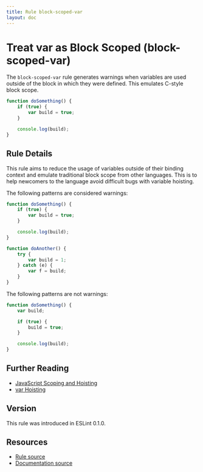 ```yaml
---
title: Rule block-scoped-var
layout: doc
---
```

<!-- Note: No pull requests accepted for this file. See README.md in the root directory for details. -->
# Treat var as Block Scoped (block-scoped-var)

The `block-scoped-var` rule generates warnings when variables are used outside of the block in which they were defined. This emulates C-style block scope.

```js
function doSomething() {
    if (true) {
        var build = true;
    }

    console.log(build);
}
```

## Rule Details

This rule aims to reduce the usage of variables outside of their binding context and emulate traditional block scope from other languages. This is to help newcomers to the language avoid difficult bugs with variable hoisting.

The following patterns are considered warnings:

```js
function doSomething() {
    if (true) {
        var build = true;
    }

    console.log(build);
}
```

```js
function doAnother() {
    try {
        var build = 1;
    } catch (e) {
        var f = build;
    }
}
```

The following patterns are not warnings:

```js
function doSomething() {
    var build;

    if (true) {
        build = true;
    }

    console.log(build);
}
```

## Further Reading

* [JavaScript Scoping and Hoisting](http://www.adequatelygood.com/JavaScript-Scoping-and-Hoisting.html)
* [var Hoisting](https://developer.mozilla.org/en-US/docs/Web/JavaScript/Reference/Statements/var#var_hoisting)

## Version

This rule was introduced in ESLint 0.1.0.

## Resources

* [Rule source](https://github.com/eslint/eslint/tree/master/lib/rules/block-scoped-var.js)
* [Documentation source](https://github.com/eslint/eslint/tree/master/docs/rules/block-scoped-var.md)
